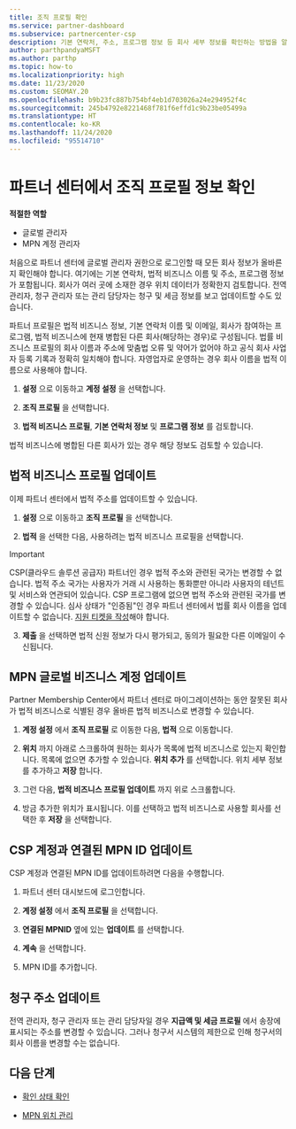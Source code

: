 ```yaml
---
title: 조직 프로필 확인
ms.service: partner-dashboard
ms.subservice: partnercenter-csp
description: 기본 연락처, 주소, 프로그램 정보 등 회사 세부 정보를 확인하는 방법을 알아봅니다. 또한 법률 및 청구 주소를 업데이트할 수 있습니다.
author: parthpandyaMSFT
ms.author: parthp
ms.topic: how-to
ms.localizationpriority: high
ms.date: 11/23/2020
ms.custom: SEOMAY.20
ms.openlocfilehash: b9b23fc887b754bf4eb1d703026a24e294952f4c
ms.sourcegitcommit: 245b4792e8221468f781f6effd1c9b23be05499a
ms.translationtype: HT
ms.contentlocale: ko-KR
ms.lasthandoff: 11/24/2020
ms.locfileid: "95514710"
---
```

# <a name="verify-your-organization-profile-information-in-partner-center"></a>파트너 센터에서 조직 프로필 정보 확인

**적절한 역할**

- 글로벌 관리자
- MPN 계정 관리자

처음으로 파트너 센터에 글로벌 관리자 권한으로 로그인할 때 모든 회사 정보가 올바른지 확인해야 합니다. 여기에는 기본 연락처, 법적 비즈니스 이름 및 주소, 프로그램 정보가 포함됩니다. 회사가 여러 곳에 소재한 경우 위치 데이터가 정확한지 검토합니다. 전역 관리자, 청구 관리자 또는 관리 담당자는 청구 및 세금 정보를 보고 업데이트할 수도 있습니다.

파트너 프로필은 법적 비즈니스 정보, 기본 연락처 이름 및 이메일, 회사가 참여하는 프로그램, 법적 비즈니스에 현재 병합된 다른 회사(해당하는 경우)로 구성됩니다. 법률 비즈니스 프로필의 회사 이름과 주소에 맞춤법 오류 및 약어가 없어야 하고 공식 회사 사업자 등록 기록과 정확히 일치해야 합니다. 자영업자로 운영하는 경우 회사 이름을 법적 이름으로 사용해야 합니다.

1. **설정** 으로 이동하고 **계정 설정** 을 선택합니다.
 
1. **조직 프로필** 을 선택합니다. 

2. **법적 비즈니스 프로필**, **기본 연락처 정보** 및 **프로그램 정보** 를 검토합니다.

법적 비즈니스에 병합된 다른 회사가 있는 경우 해당 정보도 검토할 수 있습니다. 

## <a name="update-your-legal-business-profile"></a>법적 비즈니스 프로필 업데이트

이제 파트너 센터에서 법적 주소를 업데이트할 수 있습니다.

1. **설정** 으로 이동하고 **조직 프로필** 을 선택합니다.


2. **법적** 을 선택한 다음, 사용하려는 법적 비즈니스 프로필을 선택합니다.

>[!Important]
>CSP(클라우드 솔루션 공급자) 파트너인 경우 법적 주소와 관련된 국가는 변경할 수 없습니다. 법적 주소 국가는 사용자가 거래 시 사용하는 통화뿐만 아니라 사용자의 테넌트 및 서비스와 연관되어 있습니다. CSP 프로그램에 없으면 법적 주소와 관련된 국가를 변경할 수 있습니다. 심사 상태가 "인증됨"인 경우 파트너 센터에서 법률 회사 이름을 업데이트할 수 없습니다. [지원 티켓을 작성](https://partner.microsoft.com/dashboard/support/csp/servicerequests/create?stage=2&topicid=eb74583c-61b3-2124-bffc-00920e0ae772)해야 합니다.

3. **제출** 을 선택하면 법적 신원 정보가 다시 평가되고, 동의가 필요한 다른 이메일이 수신됩니다.

## <a name="update-your-mpn-global-business-account"></a>MPN 글로벌 비즈니스 계정 업데이트

Partner Membership Center에서 파트너 센터로 마이그레이션하는 동안 잘못된 회사가 법적 비즈니스로 식별된 경우 올바른 법적 비즈니스로 변경할 수 있습니다.

1. **계정 설정** 에서 **조직 프로필** 로 이동한 다음, **법적** 으로 이동합니다.

1.  **위치** 까지 아래로 스크롤하여 원하는 회사가 목록에 법적 비즈니스로 있는지 확인합니다. 목록에 없으면 추가할 수 있습니다. **위치 추가** 를 선택합니다. 위치 세부 정보를 추가하고 **저장** 합니다.

2. 그런 다음, **법적 비즈니스 프로필 업데이트** 까지 위로 스크롤합니다.

3. 방금 추가한 위치가 표시됩니다. 이를 선택하고 법적 비즈니스로 사용할 회사를 선택한 후 **저장** 을 선택합니다.

## <a name="update-your-mpn-id-associated-with-your-csp-account"></a>CSP 계정과 연결된 MPN ID 업데이트

CSP 계정과 연결된 MPN ID를 업데이트하려면 다음을 수행합니다.

1. 파트너 센터 대시보드에 로그인합니다.
 
1. **계정 설정** 에서 **조직 프로필** 을 선택합니다.

1. **연결된 MPNID** 옆에 있는 **업데이트** 를 선택합니다.
 
1. **계속** 을 선택합니다.
 
1. MPN ID를 추가합니다.


## <a name="update-your-billing-address"></a>청구 주소 업데이트

전역 관리자, 청구 관리자 또는 관리 담당자일 경우 **지급액 및 세금 프로필** 에서 송장에 표시되는 주소를 변경할 수 있습니다. 그러나 청구서 시스템의 제한으로 인해 청구서의 회사 이름을 변경할 수는 없습니다.

## <a name="next-steps"></a>다음 단계


- [확인 상태 확인](verification-responses.md)
 
- [MPN 위치 관리](manage-locations.md)



